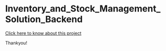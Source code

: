 # Inventory_and_Stock_Management_Solution_Backend

[Click here to know about this project](https://github.com/stars/sharadpatidar01/lists/my-dynamic-portfolio)

Thankyou!
